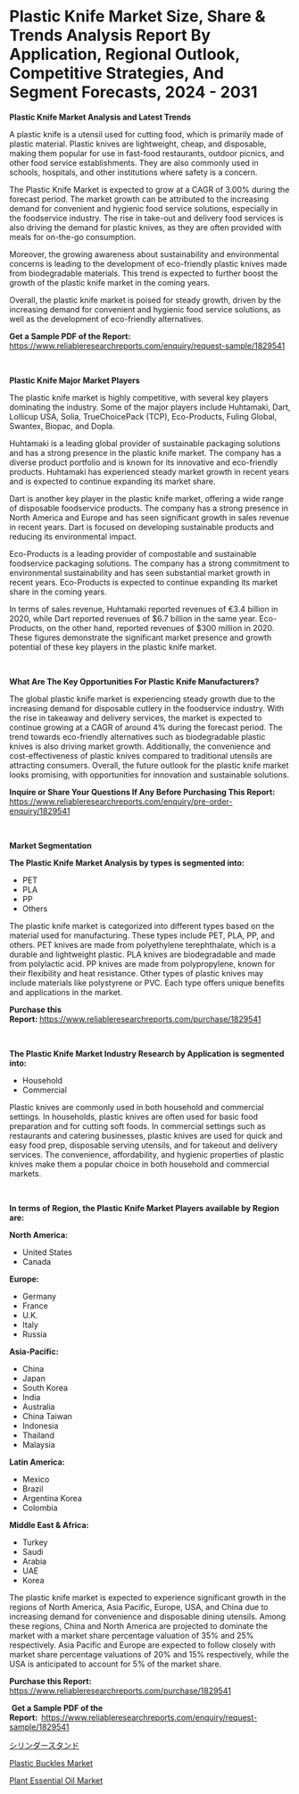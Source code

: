 <p><h1>Plastic Knife Market Size, Share & Trends Analysis Report By Application, Regional Outlook, Competitive Strategies, And Segment Forecasts, 2024 - 2031</h1></p><p><strong>Plastic Knife Market Analysis and Latest Trends</strong></p>
<p><p>A plastic knife is a utensil used for cutting food, which is primarily made of plastic material. Plastic knives are lightweight, cheap, and disposable, making them popular for use in fast-food restaurants, outdoor picnics, and other food service establishments. They are also commonly used in schools, hospitals, and other institutions where safety is a concern.</p><p>The Plastic Knife Market is expected to grow at a CAGR of 3.00% during the forecast period. The market growth can be attributed to the increasing demand for convenient and hygienic food service solutions, especially in the foodservice industry. The rise in take-out and delivery food services is also driving the demand for plastic knives, as they are often provided with meals for on-the-go consumption.</p><p>Moreover, the growing awareness about sustainability and environmental concerns is leading to the development of eco-friendly plastic knives made from biodegradable materials. This trend is expected to further boost the growth of the plastic knife market in the coming years.</p><p>Overall, the plastic knife market is poised for steady growth, driven by the increasing demand for convenient and hygienic food service solutions, as well as the development of eco-friendly alternatives.</p></p>
<p><strong>Get a Sample PDF of the Report:&nbsp;</strong> <a href="https://www.reliableresearchreports.com/enquiry/request-sample/1829541">https://www.reliableresearchreports.com/enquiry/request-sample/1829541</a></p>
<p>&nbsp;</p>
<p><strong>Plastic Knife Major Market Players</strong></p>
<p><p>The plastic knife market is highly competitive, with several key players dominating the industry. Some of the major players include Huhtamaki, Dart, Lollicup USA, Solia, TrueChoicePack (TCP), Eco-Products, Fuling Global, Swantex, Biopac, and Dopla.</p><p>Huhtamaki is a leading global provider of sustainable packaging solutions and has a strong presence in the plastic knife market. The company has a diverse product portfolio and is known for its innovative and eco-friendly products. Huhtamaki has experienced steady market growth in recent years and is expected to continue expanding its market share.</p><p>Dart is another key player in the plastic knife market, offering a wide range of disposable foodservice products. The company has a strong presence in North America and Europe and has seen significant growth in sales revenue in recent years. Dart is focused on developing sustainable products and reducing its environmental impact.</p><p>Eco-Products is a leading provider of compostable and sustainable foodservice packaging solutions. The company has a strong commitment to environmental sustainability and has seen substantial market growth in recent years. Eco-Products is expected to continue expanding its market share in the coming years.</p><p>In terms of sales revenue, Huhtamaki reported revenues of €3.4 billion in 2020, while Dart reported revenues of $6.7 billion in the same year. Eco-Products, on the other hand, reported revenues of $300 million in 2020. These figures demonstrate the significant market presence and growth potential of these key players in the plastic knife market.</p></p>
<p>&nbsp;</p>
<p><strong>What Are The Key Opportunities For Plastic Knife Manufacturers?</strong></p>
<p><p>The global plastic knife market is experiencing steady growth due to the increasing demand for disposable cutlery in the foodservice industry. With the rise in takeaway and delivery services, the market is expected to continue growing at a CAGR of around 4% during the forecast period. The trend towards eco-friendly alternatives such as biodegradable plastic knives is also driving market growth. Additionally, the convenience and cost-effectiveness of plastic knives compared to traditional utensils are attracting consumers. Overall, the future outlook for the plastic knife market looks promising, with opportunities for innovation and sustainable solutions.</p></p>
<p><strong>Inquire or Share Your Questions If Any Before Purchasing This Report:</strong> <a href="https://www.reliableresearchreports.com/enquiry/pre-order-enquiry/1829541">https://www.reliableresearchreports.com/enquiry/pre-order-enquiry/1829541</a></p>
<p>&nbsp;</p>
<p><strong>Market Segmentation</strong></p>
<p><strong>The Plastic Knife Market Analysis by types is segmented into:</strong></p>
<p><ul><li>PET</li><li>PLA</li><li>PP</li><li>Others</li></ul></p>
<p><p>The plastic knife market is categorized into different types based on the material used for manufacturing. These types include PET, PLA, PP, and others. PET knives are made from polyethylene terephthalate, which is a durable and lightweight plastic. PLA knives are biodegradable and made from polylactic acid. PP knives are made from polypropylene, known for their flexibility and heat resistance. Other types of plastic knives may include materials like polystyrene or PVC. Each type offers unique benefits and applications in the market.</p></p>
<p><strong>Purchase this Report:&nbsp;</strong><a href="https://www.reliableresearchreports.com/purchase/1829541">https://www.reliableresearchreports.com/purchase/1829541</a></p>
<p>&nbsp;</p>
<p><strong>The Plastic Knife Market Industry Research by Application is segmented into:</strong></p>
<p><ul><li>Household</li><li>Commercial</li></ul></p>
<p><p>Plastic knives are commonly used in both household and commercial settings. In households, plastic knives are often used for basic food preparation and for cutting soft foods. In commercial settings such as restaurants and catering businesses, plastic knives are used for quick and easy food prep, disposable serving utensils, and for takeout and delivery services. The convenience, affordability, and hygienic properties of plastic knives make them a popular choice in both household and commercial markets.</p></p>
<p>&nbsp;</p>
<p><strong>In terms of Region, the Plastic Knife Market Players available by Region are:</strong></p>
<p>
    <p> <strong> North America: </strong>
        <ul>
            <li>United States</li>
            <li>Canada</li>
        </ul>
        </p> 
    <p> <strong> Europe: </strong>
        <ul>
            <li>Germany</li>
            <li>France</li>
            <li>U.K.</li>
            <li>Italy</li>
            <li>Russia</li>
        </ul>
        </p> 
    <p> <strong> Asia-Pacific: </strong>
        <ul>
            <li>China</li>
            <li>Japan</li>
            <li>South Korea</li>
            <li>India</li>
            <li>Australia</li>
            <li>China Taiwan</li>
            <li>Indonesia</li>
            <li>Thailand</li>
            <li>Malaysia</li>
        </ul>
        </p> 
    <p> <strong> Latin America: </strong>
        <ul>
            <li>Mexico</li>
            <li>Brazil</li>
            <li>Argentina Korea</li>
            <li>Colombia</li>
        </ul>
        </p> 
    <p> <strong> Middle East & Africa: </strong>
        <ul>
            <li>Turkey</li>
            <li>Saudi</li>
            <li>Arabia</li>
            <li>UAE</li>
            <li>Korea</li>
        </ul>
    </p>
    </p>
<p><p>The plastic knife market is expected to experience significant growth in the regions of North America, Asia Pacific, Europe, USA, and China due to increasing demand for convenience and disposable dining utensils. Among these regions, China and North America are projected to dominate the market with a market share percentage valuation of 35% and 25% respectively. Asia Pacific and Europe are expected to follow closely with market share percentage valuations of 20% and 15% respectively, while the USA is anticipated to account for 5% of the market share.</p></p>
<p><strong>Purchase this Report: </strong><a href="https://www.reliableresearchreports.com/purchase/1829541">https://www.reliableresearchreports.com/purchase/1829541</a></p>
<p>&nbsp;<strong>Get a Sample PDF of the Report:&nbsp;&nbsp;</strong><a href="https://www.reliableresearchreports.com/enquiry/request-sample/1829541">https://www.reliableresearchreports.com/enquiry/request-sample/1829541</a></p>
<p><strong></strong></p>
<p><p><a href="https://medium.com/@verniebarton2023/%E3%82%B7%E3%83%AA%E3%83%B3%E3%83%80%E3%83%BC%E3%82%B9%E3%82%BF%E3%83%B3%E3%83%89%E5%B8%82%E5%A0%B4%E8%AA%BF%E6%9F%BB%E3%83%AC%E3%83%9D%E3%83%BC%E3%83%88-%E3%81%9D%E3%81%AE%E6%AD%B4%E5%8F%B2%E3%81%A82031%E5%B9%B4%E3%81%BE%E3%81%A7%E3%81%AE%E4%BA%88%E6%B8%AC-f1ab5ded90b3">シリンダースタンド</a></p><p><a href="https://github.com/nancykennedykellievqfqt2/Market-Research-Report-List-1/blob/main/plastic-buckles-market.md">Plastic Buckles Market</a></p><p><a href="https://github.com/seekum/Market-Research-Report-List-1/blob/main/plant-essential-oil-market.md">Plant Essential Oil Market</a></p></p>